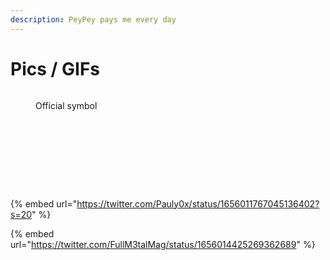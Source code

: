 ```yaml
---
description: PeyPey pays me every day
---
```


# Pics / GIFs

<figure><img src=".gitbook/assets/mmga1.webp" alt=""><figcaption><p>Official symbol</p></figcaption></figure>

<figure><img src=".gitbook/assets/pepe-copium.jpg" alt=""><figcaption></figcaption></figure>

<figure><img src=".gitbook/assets/pepe-smoke.jpg" alt=""><figcaption></figcaption></figure>

<figure><img src=".gitbook/assets/pepe-superman.jpg" alt=""><figcaption></figcaption></figure>

<img src=".gitbook/assets/pepe-enjoy-the-ride.jpg" alt="" data-size="original">

<figure><img src=".gitbook/assets/frogs-car.jpg" alt=""><figcaption></figcaption></figure>

<figure><img src=".gitbook/assets/peypey-pays-me-every-day.jpg" alt=""><figcaption></figcaption></figure>

<figure><img src=".gitbook/assets/pepe-microphone.jpg" alt=""><figcaption></figcaption></figure>

<figure><img src=".gitbook/assets/pepe-pixel-gangstas.jpg" alt=""><figcaption></figcaption></figure>

<figure><img src=".gitbook/assets/pepe-musk.jpg" alt=""><figcaption></figcaption></figure>

{% embed url="https://twitter.com/Pauly0x/status/1656011767045136402?s=20" %}

{% embed url="https://twitter.com/FullM3talMag/status/1656014425269362689" %}
